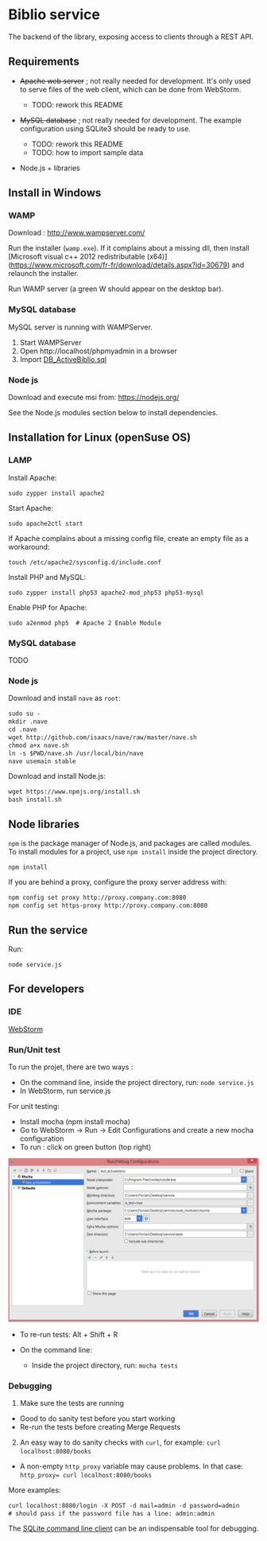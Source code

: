 Biblio service
==============

The backend of the library, exposing access to clients through a REST API.


Requirements
------------

- <strike>Apache web server</strike> ; not really needed for development.
  It's only used to serve files of the web client,
  which can be done from WebStorm.
  - TODO: rework this README

- <strike>MySQL database</strike> ; not really needed for development.
  The example configuration using SQLite3 should be ready to use.
  - TODO: rework this README
  - TODO: how to import sample data

- Node.js + libraries


Install in Windows
------------------

### WAMP

Download : http://www.wampserver.com/   

Run the installer (`wamp.exe`). If it complains about a missing dll,
then install [Microsoft visual c++ 2012 redistributable (x64)]
(https://www.microsoft.com/fr-fr/download/details.aspx?id=30679) and relaunch the installer.

Run WAMP server (a green W should appear on the desktop bar).

### MySQL database

MySQL server is running with WAMPServer.   

1. Start WAMPServer  
2. Open http://localhost/phpmyadmin in a browser
3. Import [DB_ActiveBiblio.sql](database/DB_ActiveBiblio.sql)

### Node js

Download and execute msi from: https://nodejs.org/    

See the Node.js modules section below to install dependencies.


Installation for Linux (openSuse OS)
--------------------------------

### LAMP

Install Apache:

    sudo zypper install apache2    

Start Apache:

    sudo apache2ctl start    

If Apache complains about a missing config file, create an empty file as a workaround:

    touch /etc/apache2/sysconfig.d/include.conf 
       
Install PHP and MySQL:

    sudo zypper install php53 apache2-mod_php53 php53-mysql

Enable PHP for Apache:

    sudo a2enmod php5  # Apache 2 Enable Module

### MySQL database

TODO

### Node js

Download and install `nave` as `root`:

    sudo su -
    mkdir .nave
    cd .nave
    wget http://github.com/isaacs/nave/raw/master/nave.sh
    chmod a+x nave.sh
    ln -s $PWD/nave.sh /usr/local/bin/nave
    nave usemain stable

Download and install Node.js:

    wget https://www.npmjs.org/install.sh
    bash install.sh


Node libraries
--------------

`npm` is the package manager of Node.js, and packages are called modules.
To install modules for a project, use `npm install` inside the project directory.

    npm install

If you are behind a proxy, configure the proxy server address with:

    npm config set proxy http://proxy.company.com:8080    
    npm config set https-proxy http://proxy.company.com:8080

Run the service
---------------

Run:

    node service.js


For developers
--------------

### IDE

[WebStorm](https://www.jetbrains.com/webstorm/)

### Run/Unit test

To run the projet, there are two ways :  

- On the command line, inside the project directory, run: `node service.js`   
- In WebStorm, run service.js

For unit testing:

- Install mocha (npm install mocha)  
- Go to WebStorm -> Run -> Edit Configurations and create a new mocha configuration
- To run : click on green button (top right)   

![Running mocha](docs/specs/images/running_mocha.png)

- To re-run tests: Alt + Shift + R

- On the command line:
	- Inside the project directory, run: `mocha tests`

### Debugging

1. Make sure the tests are running
  - Good to do sanity test before you start working
  - Re-run the tests before creating Merge Requests

2. An easy way to do sanity checks with `curl`, for example: `curl localhost:8080/books`
  - A non-empty `http_proxy` variable may cause problems. In that case: `http_proxy= curl localhost:8080/books`

More examples:

    curl localhost:8080/login -X POST -d mail=admin -d password=admin
    # should pass if the password file has a line: admin:admin

The [SQLite command line client][1] can be an indispensable tool for debugging.

[1]: https://www.sqlite.org/download.html